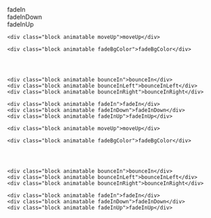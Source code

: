 <div class="block animatable fadeIn">fadeIn</div>
    <div class="block animatable fadeInDown">fadeInDown</div>
    <div class="block animatable fadeInUp">fadeInUp</div>
    
    <div class="block animatable moveUp">moveUp</div>
    
    <div class="block animatable fadeBgColor">fadeBgColor</div>
    
    
    
    
    <div class="block animatable bounceIn">bounceIn</div>
    <div class="block animatable bounceInLeft">bounceInLeft</div>
    <div class="block animatable bounceInRight">bounceInRight</div>
    
    <div class="block animatable fadeIn">fadeIn</div>
    <div class="block animatable fadeInDown">fadeInDown</div>
    <div class="block animatable fadeInUp">fadeInUp</div>
    
    <div class="block animatable moveUp">moveUp</div>
    
    <div class="block animatable fadeBgColor">fadeBgColor</div>
    
    
    
    
    <div class="block animatable bounceIn">bounceIn</div>
    <div class="block animatable bounceInLeft">bounceInLeft</div>
    <div class="block animatable bounceInRight">bounceInRight</div>
    
    <div class="block animatable fadeIn">fadeIn</div>
    <div class="block animatable fadeInDown">fadeInDown</div>
    <div class="block animatable fadeInUp">fadeInUp</div>
